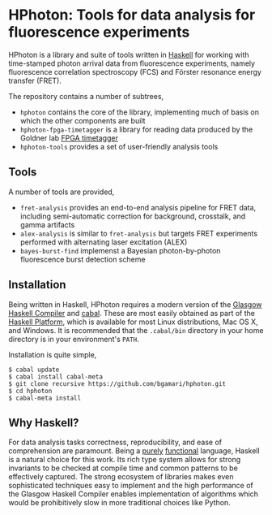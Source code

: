 # HPhoton: Tools for data analysis for fluorescence experiments

HPhoton is a library and suite of tools written in [Haskell][haskell]
for working with time-stamped photon arrival data from fluorescence
experiments, namely fluorescence correlation spectroscopy (FCS) and
Förster resonance energy transfer (FRET).

The repository contains a number of subtrees,
 * `hphoton` contains the core of the library, implementing much of
   basis on which the other components are built
 * `hphoton-fpga-timetagger` is a library for reading data produced by
   the Goldner lab [FPGA timetagger][]
 * `hphoton-tools` provides a set of user-friendly analysis tools

[FPGA timetagger]: http://goldnerlab.physics.umass.edu/wiki/FpgaTimeTagger

## Tools

A number of tools are provided,

 * `fret-analysis` provides an end-to-end analysis pipeline for FRET data,
   including semi-automatic correction for background, crosstalk, and gamma
   artifacts
 * `alex-analysis` is similar to `fret-analysis` but targets FRET experiments
   performed with alternating laser excitation (ALEX)
 * `bayes-burst-find` implemenst a Bayesian photon-by-photon
   fluorescence burst detection scheme

[haskell]: http://www.haskell.org/

## Installation

Being written in Haskell, HPhoton requires a modern version of the
[Glasgow Haskell Compiler][ghc] and [cabal][]. These are most
easily obtained as part of the [Haskell Platform][hp], which is
available for most Linux distributions, Mac OS X, and Windows.
It is recommended that the `.cabal/bin` directory in your home
directory is in your environment's `PATH`.

Installation is quite simple,

    $ cabal update
    $ cabal install cabal-meta
    $ git clone ­­recursive https://github.com/bgamari/hphoton.git
    $ cd hphoton
    $ cabal-meta install

[ghc]: http://www.haskell.org/ghc/
[cabal]: http://www.haskell.org/cabal/
[hp]: http://www.haskell.org/platform/

## Why Haskell?

For data analysis tasks correctness, reproducibility, and ease of
comprehension are paramount. Being a [purely][pure] [functional][]
language, Haskell is a natural choice for this work. Its rich type
system allows for strong invariants to be checked at compile time and
common patterns to be effectively captured. The strong ecosystem of
libraries makes even sophisticated techniques easy to implement and
the high performance of the Glasgow Haskell Compiler enables
implementation of algorithms which would be prohibitively slow in more
traditional choices like Python.

[pure]: http://en.wikipedia.org/wiki/Purely_functional
[functional]: http://en.wikipedia.org/wiki/Functional_programming
